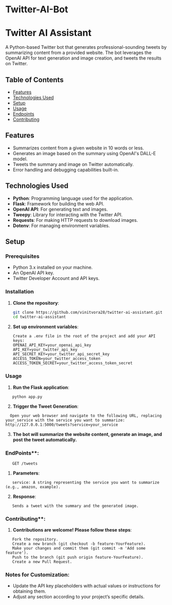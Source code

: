 # Twitter-AI-Bot

# Twitter AI Assistant

A Python-based Twitter bot that generates professional-sounding tweets by summarizing content from a provided website. The bot leverages the OpenAI API for text generation and image creation, and tweets the results on Twitter.

## Table of Contents
- [Features](#features)
- [Technologies Used](#technologies-used)
- [Setup](#setup)
- [Usage](#usage)
- [Endpoints](#endpoints)
- [Contributing](#contributing)

## Features
- Summarizes content from a given website in 10 words or less.
- Generates an image based on the summary using OpenAI's DALL-E model.
- Tweets the summary and image on Twitter automatically.
- Error handling and debugging capabilities built-in.

## Technologies Used
- **Python**: Programming language used for the application.
- **Flask**: Framework for building the web API.
- **OpenAI API**: For generating text and images.
- **Tweepy**: Library for interacting with the Twitter API.
- **Requests**: For making HTTP requests to download images.
- **Dotenv**: For managing environment variables.

## Setup

### Prerequisites
- Python 3.x installed on your machine.
- An OpenAI API key.
- Twitter Developer Account and API keys.

### Installation

1. **Clone the repository**:
   ```bash
   git clone https://github.com/vinitvora28/twitter-ai-assistant.git
   cd twitter-ai-assistant

2. **Set up environment variables**:
   ```
   Create a .env file in the root of the project and add your API keys:
   OPENAI_API_KEY=your_openai_api_key
   API_KEY=your_twitter_api_key
   API_SECRET_KEY=your_twitter_api_secret_key
   ACCESS_TOKEN=your_twitter_access_token
   ACCESS_TOKEN_SECRET=your_twitter_access_token_secret

### Usage

1. **Run the Flask application**:
```
   python app.py
```
2. **Trigger the Tweet Generation**:
 ```
   Open your web browser and navigate to the following URL, replacing your_service with the service you want to summarize: http://127.0.0.1:5000/tweets?service=your_service
```
3. **The bot will summarize the website content, generate an image, and post the tweet automatically.**

### EndPoints**:
```
   GET /tweets
```
1. **Parameters**:
```
   service: A string representing the service you want to summarize (e.g., amazon, example).
```
2. **Response**:
```
   Sends a tweet with the summary and the generated image.
```

### Contributing**:

1. **Contributions are welcome! Please follow these steps**:
```
   Fork the repository.
   Create a new branch (git checkout -b feature-YourFeature).
   Make your changes and commit them (git commit -m 'Add some feature').
   Push to the branch (git push origin feature-YourFeature).
   Create a new Pull Request.
```
### Notes for Customization:
- Update the API key placeholders with actual values or instructions for obtaining them.
- Adjust any section according to your project’s specific details.
